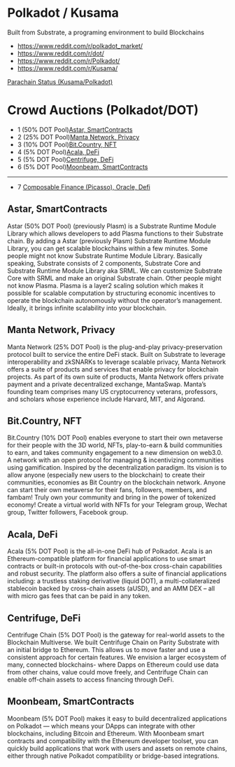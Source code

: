 # Polkadot / Kusama
Built from Substrate, a programing environment to build Blockchains


- https://www.reddit.com/r/polkadot_market/
- https://www.reddit.com/r/dot/
- https://www.reddit.com/r/Polkadot/
- https://www.reddit.com/r/Kusama/


[Parachain Status (Kusama/Polkadot)](https://parachains.info/)

# Crowd Auctions (Polkadot/DOT)

- 1 (50% DOT Pool)[Astar, SmartContracts](https://parachains.info/details/astar)
- 2 (25% DOT Pool)[Manta Network, Privacy](https://parachains.info/details/manta_network/)
- 3 (10% DOT Pool)[Bit.Country, NFT](https://parachains.info/details/bit_country)
- 4 (5% DOT Pool)[Acala, DeFi](https://parachains.info/details/acala_network/)
- 5 (5% DOT Pool)[Centrifuge, DeFi](https://parachains.info/details/centrifuge/)
- 6 (5% DOT Pool)[Moonbeam, SmartContracts](https://parachains.info/details/moonbeam/)

---
- 7 [Composable Finance (Picasso), Oracle, Defi](https://www.composable.finance/)


## Astar, SmartContracts
Astar (50% DOT Pool) (previously Plasm) is a Substrate Runtime Module Library which allows developers to add Plasma functions to their Substrate chain. By adding a Astar (previously Plasm) Substrate Runtime Module Library, you can get scalable blockchains within a few minutes. Some people might not know Substrate Runtime Module Library. Basically speaking, Substrate consists of 2 components, Substrate Core and Substrate Runtime Module Library aka SRML. We can customize Substrate Core with SRML and make an original Substrate chain. Other people might not know Plasma. Plasma is a layer2 scaling solution which makes it possible for scalable computation by structuring economic incentives to operate the blockchain autonomously without the operator’s management. Ideally, it brings infinite scalability into your blockchain.

## Manta Network, Privacy 
Manta Network (25% DOT Pool) is the plug-and-play privacy-preservation protocol built to service the entire DeFi stack. Built on Substrate to leverage interoperability and zkSNARKs to leverage scalable privacy, Manta Network offers a suite of products and services that enable privacy for blockchain projects. As part of its own suite of products, Manta Network offers private payment and a private decentralized exchange, MantaSwap. Manta’s founding team comprises many US cryptocurrency veterans, professors, and scholars whose experience include Harvard, MIT, and Algorand. 

## Bit.Country, NFT
Bit.Country (10% DOT Pool) enables everyone to start their own metaverse for their people with the 3D world, NFTs, play-to-earn & build communities to earn, and takes community engagement to a new dimension on web3.0.  A network with an open protocol for managing & incentivizing communities using gamification. Inspired by the decentralization paradigm. Its vision is to allow anyone (especially new users to the blockchain) to create their communities, economies as Bit Country on the blockchain network.  Anyone can start their own metaverse for their fans, followers, members, and fambam! Truly own your community and bring in the power of tokenized economy! Create a virtual world with NFTs for your Telegram group, Wechat group, Twitter followers, Facebook group.

## Acala, DeFi
Acala (5% DOT Pool) is the all-in-one DeFi hub of Polkadot. Acala is an Ethereum-compatible platform for financial applications to use smart contracts or built-in protocols with out-of-the-box cross-chain capabilities and robust security. The platform also offers a suite of financial applications including: a trustless staking derivative (liquid DOT), a multi-collateralized stablecoin backed by cross-chain assets (aUSD), and an AMM DEX – all with micro gas fees that can be paid in any token.

## Centrifuge, DeFi
Centrifuge Chain (5% DOT Pool) is the gateway for real-world assets to the Blockchain Multiverse. We built Centrifuge Chain on Parity Substrate with an initial bridge to Ethereum. This allows us to move faster and use a consistent approach for certain features. We envision a larger ecosystem of many, connected blockchains- where Dapps on Ethereum could use data from other chains, value could move freely, and Centrifuge Chain can enable off-chain assets to access financing through DeFi.

## Moonbeam, SmartContracts
Moonbeam (5% DOT Pool) makes it easy to build decentralized applications on Polkadot — which means your DApps can integrate with other blockchains, including Bitcoin and Ethereum. With Moonbeam smart contracts and compatibility with the Ethereum developer toolset, you can quickly build applications that work with users and assets on remote chains, either through native Polkadot compatibility or bridge-based integrations.
